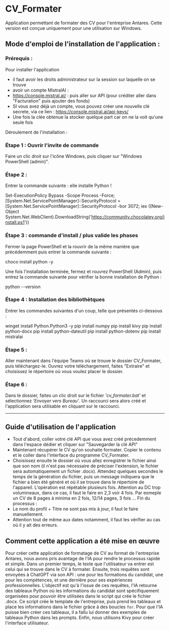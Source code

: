 # CV_Formater

Application permettant de formater des CV pour l'entreprise Antares. Cette version est conçue uniquement pour une utilisation sur Windows.

## Mode d'emploi de l'installation de l'application :

### Prérequis :

Pour installer l'application
- il faut avoir les droits administrateur sur la session sur laquelle on se trouve 
- avoir un compte MistralAI : 
- https://console.mistral.ai/ : puis aller sur API (pour créditer aller dans "Facturation" puis ajouter des fonds) 
- SI vous avez déjà un compte, vous pouvez créer une nouvelle clé secrete, via ce lien : https://console.mistral.ai/api-keys/
- Une fois la clée obtenue la stocker quelque part car on ne la voit qu'une seule fois  

Déroulement de l'installation : 

### Étape 1 : Ouvrir l'invite de commande 

Faire un clic droit sur l'icône Windows, puis cliquer sur "Windows PowerShell (admin)".

### Étape 2 :

Entrer la commande suivante : elle installe Python !

Set-ExecutionPolicy Bypass -Scope Process -Force; [System.Net.ServicePointManager]::SecurityProtocol = [System.Net.ServicePointManager]::SecurityProtocol -bor 3072; iex ((New-Object System.Net.WebClient).DownloadString('https://community.chocolatey.org/install.ps1'))

### Étape 3 : commande d'install / plus valide les phases 

Fermer la page PowerShell et la rouvrir de la même manière que précédemment puis entrer la commande suivante :

choco install python -y

Une fois l'installation terminée, fermez et rouvrez PowerShell (Admin), puis entrez la commande suivante pour vérifier la bonne installation de Python :

python --version

### Étape 4 : Installation des bibliothètques 

Entrer les commandes suivantes d'un coup, telle que présentés ci-dessous : 

winget install Python.Python3 -y
pip install numpy
pip install kivy
pip install python-docx
pip install python-dateutil
pip install python-dotenv
pip install mistralai

### Étape 5 :

Aller maintenant dans l'équipe Teams où se trouve le dossier CV_Formater, puis téléchargez-le. Ouvrez votre téléchargement, faites "Extraire" et choisissez le répertoire où vous voulez placer le dossier.

### Étape 6 :

Dans le dossier, faites un clic droit sur le fichier _'cv_formater.bat'_ et sélectionnez _'Envoyer vers Bureau'_. Un raccourci sera alors créé et l'application sera utilisable en cliquant sur le raccourci.

---------------------------------------------------------------------------------

## Guide d'utilisation de l'application

- Tout d'abord, coller votre clé API que vous avez créé précedemment dans l'espace dédier et cliquer sur "Sauvegarder la clé API"
- Maintenant récupérer le CV qu'on souhaite formater. Copier le contenu et le coller dans l'interface du programme CV_Formater. 
- Choisissez ensuite le dossier où vous allez enregistrer le fichier ainsi que son nom (il n'est pas nécessaire de préciser l'extension, le fichier sera automatiquement un fichier .docx). 
Attendez quelques secondes le temps de la génération du fichier, puis un message indiquera que le fichier a bien été généré et où il se trouve dans le répertoire de l'appareil. 
L'opération est répétable plusieurs fois. 
Attention au DC trop volumineaux, dans ce cas, il faut le faire en 2,3 voir 4 fois. Par exmeple un CV de 8 pages à minima en 2 fois, 12/14 pages, 3 fois ...
Fin du processus : 
- Le nom du profil + Titre ne sont pas mis à jour, il faut le faire manuellement. 
- Attention tout de même aux dates notamment, il faut les vérifier au cas où il y ait des erreurs. 


## Comment cette application a été mise en œuvre

Pour créer cette application de formatage de CV au format de l'entreprise Antares, nous avons pris avantage de l'IA pour rendre le processus rapide et simple. Dans un premier temps, le texte que l'utilisateur va entrer est celui qui se trouve dans le CV à formater. Ensuite, trois requêtes sont envoyées à ChatGPT via son API : une pour les formations du candidat, une pour les compétences, et une dernière pour ses expériences professionnelles. L'objectif est qu'à l'issue de ces requêtes, l'IA retourne des tableaux Python où les informations du candidat sont spécifiquement organisées pour pouvoir être utilisées dans le script qui crée le fichier .docx. Ce script crée le template de l'entreprise, puis prend les tableaux et place les informations dans le fichier grâce à des boucles `for`. Pour que l'IA puisse bien créer ces tableaux, il a fallu lui donner des exemples de tableaux Python dans les prompts. Enfin, nous utilisons Kivy pour créer l'interface utilisateur.


